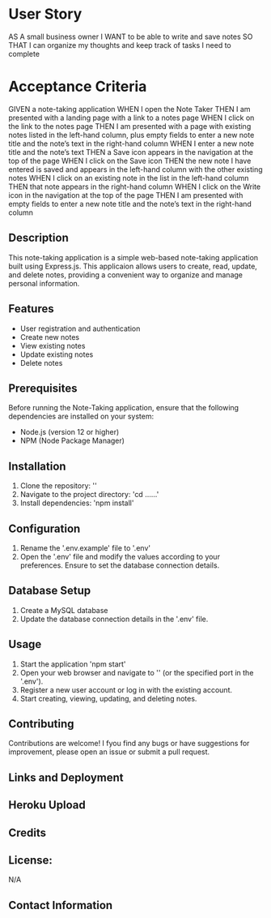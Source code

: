 # User Story
AS A small business owner
I WANT to be able to write and save notes
SO THAT I can organize my thoughts and keep track of tasks I need to complete

# Acceptance Criteria
GIVEN a note-taking application
WHEN I open the Note Taker
THEN I am presented with a landing page with a link to a notes page
WHEN I click on the link to the notes page
THEN I am presented with a page with existing notes listed in the left-hand column, plus empty fields to enter a new note title and the note’s text in the right-hand column
WHEN I enter a new note title and the note’s text
THEN a Save icon appears in the navigation at the top of the page
WHEN I click on the Save icon
THEN the new note I have entered is saved and appears in the left-hand column with the other existing notes
WHEN I click on an existing note in the list in the left-hand column
THEN that note appears in the right-hand column
WHEN I click on the Write icon in the navigation at the top of the page
THEN I am presented with empty fields to enter a new note title and the note’s text in the right-hand column

## Description
This note-taking application is a simple web-based note-taking application built using Express.js. This applicaion allows users to create, read, update, and delete notes, providing a convenient way to organize and manage personal information. 

## Features
- User registration and authentication
- Create new notes
- View existing notes
- Update existing notes
- Delete notes

## Prerequisites
Before running the Note-Taking application, ensure that the following dependencies are installed on your system:

- Node.js (version 12 or higher)
- NPM (Node Package Manager)

## Installation
1. Clone the repository: ''
2. Navigate to the project directory: 'cd ......'
3. Install dependencies: 'npm install'

## Configuration
1. Rename the '.env.example' file to '.env'
2. Open the '.env' file and modify the values according to your preferences. Ensure to set the database connection details. 

## Database Setup
1. Create a MySQL database
2. Update the database connection details in the '.env' file.

## Usage
1. Start the application 'npm start'
2. Open your web browser and navigate to '' (or the specified port in the '.env').
3. Register a new user account or log in with the existing account.
4. Start creating, viewing, updating, and deleting notes. 

## Contributing
Contributions are welcome! I fyou find any bugs or have suggestions for improvement, please open an issue or submit a pull request. 
## Links and Deployment

## Heroku Upload

## Credits

## License:
N/A
## Contact Information

